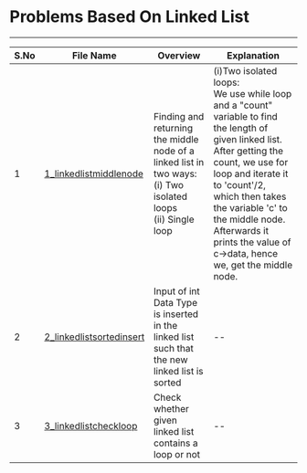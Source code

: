 # Problems Based On Linked List
------------------------------------
| S.No | File Name | Overview | Explanation |
|------|-----------|----------|---------|
| 1 | [1_linkedlistmiddlenode](https://github.com/Sia714/linked-list-problems/blob/main/1_linkedlistmiddlenode.cpp) | Finding and returning the middle node of a linked list in two ways:<br>(i) Two isolated loops <br>(ii) Single loop | (i)Two isolated loops:<br> We use while loop and a "count" variable to find the length of given linked list. After getting the count, we use for loop and iterate it to 'count'/2, which then takes the variable 'c' to the middle node. Afterwards it prints the value of c->data, hence we, get the middle node.<br>
| 2 | [2_linkedlistsortedinsert](https://github.com/Sia714/linked-list-problems/blob/main/2_linkedlistsortedinsert.cpp) | Input of int Data Type is inserted in the linked list such that the new linked list is sorted |--|
| 3 | [3_linkedlistcheckloop](https://github.com/Sia714/linked-list-problems/blob/main/3_linkedlistcheckloop.cpp) | Check whether given linked list contains a loop or not |--|

